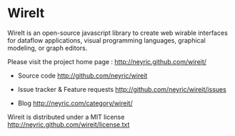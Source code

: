 # WireIt

WireIt is an open-source javascript library to create web wirable interfaces for dataflow applications, visual programming languages, graphical modeling, or graph editors.

Please visit the project home page : <http://neyric.github.com/wireit/>
    
 * Source code
   <http://github.com/neyric/wireit>

 * Issue tracker & Feature requests
 <http://github.com/neyric/wireit/issues>

 * Blog
   <http://neyric.com/category/wireit/>

Wireit is distributed under a MIT license
<http://neyric.github.com/wireit/license.txt>
